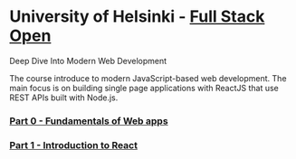 # University of Helsinki - [Full Stack Open](https://fullstackopen.com/en)

Deep Dive Into Modern Web Development

The course introduce to modern JavaScript-based web development. The main focus is on building single page applications with ReactJS that use REST APIs built with Node.js.

### [Part 0 - Fundamentals of Web apps](/part0)
### [Part 1 - Introduction to React](/part1)